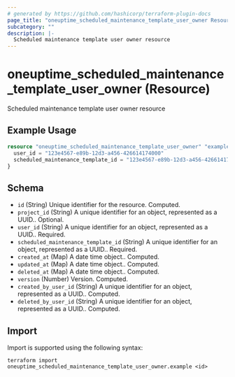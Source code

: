 ```yaml
---
# generated by https://github.com/hashicorp/terraform-plugin-docs
page_title: "oneuptime_scheduled_maintenance_template_user_owner Resource - oneuptime"
subcategory: ""
description: |-
  Scheduled maintenance template user owner resource
---
```


# oneuptime_scheduled_maintenance_template_user_owner (Resource)

Scheduled maintenance template user owner resource

## Example Usage

```terraform
resource "oneuptime_scheduled_maintenance_template_user_owner" "example" {
  user_id = "123e4567-e89b-12d3-a456-426614174000"
  scheduled_maintenance_template_id = "123e4567-e89b-12d3-a456-426614174000"
}
```

## Schema

- `id` (String) Unique identifier for the resource. Computed.
- `project_id` (String) A unique identifier for an object, represented as a UUID.. Optional.
- `user_id` (String) A unique identifier for an object, represented as a UUID.. Required.
- `scheduled_maintenance_template_id` (String) A unique identifier for an object, represented as a UUID.. Required.
- `created_at` (Map) A date time object.. Computed.
- `updated_at` (Map) A date time object.. Computed.
- `deleted_at` (Map) A date time object.. Computed.
- `version` (Number) Version. Computed.
- `created_by_user_id` (String) A unique identifier for an object, represented as a UUID.. Computed.
- `deleted_by_user_id` (String) A unique identifier for an object, represented as a UUID.. Computed.

## Import

Import is supported using the following syntax:

```shell
terraform import oneuptime_scheduled_maintenance_template_user_owner.example <id>
```
